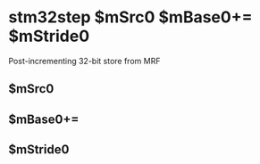 # stm32step $mSrc0 $mBase0+= $mStride0

Post-incrementing 32-bit store from MRF


## $mSrc0

## $mBase0+=

## $mStride0

